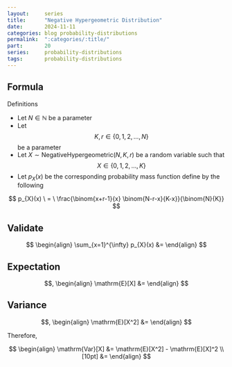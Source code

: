```yaml
---
layout:     series
title:      "Negative Hypergeometric Distribution"
date:       2024-11-11
categories: blog probability-distributions
permalink:  ":categories/:title/"
part:       20
series:     probability-distributions
tags:       probability-distributions
---
```


## Formula

Definitions
- Let $N \in \mathbb{N}$ be a parameter
- Let $$K, r \in \{ 0, 1, 2, \ldots, N \}$$ be a parameter
- Let $X \sim \text{NegativeHypergeometric}(N, K, r)$ be a random variable such that $$X \in \{ 0, 1, 2, \ldots, K \}$$
- Let $p_X(x)$ be the corresponding probability mass function define by the following

$$
p_{X}(x)
\ = \
\frac{\binom{x+r-1}{x} \binom{N-r-x}{K-x}}{\binom{N}{K}}
$$

## Validate

$$
\begin{align}
    \sum_{x=1}^{\infty} p_{X}(x)
    &= 
\end{align}
$$

## Expectation

$$,
\begin{align}
    \mathrm{E}[X]
    &= 
\end{align}
$$


## Variance

$$,
\begin{align}
    \mathrm{E}[X^2]
    &= 
\end{align}
$$

Therefore, 

$$
\begin{align}
    \mathrm{Var}[X] 
    &= \mathrm{E}[X^2] - \mathrm{E}[X]^2 \\[10pt]
    &= 
\end{align}
$$

